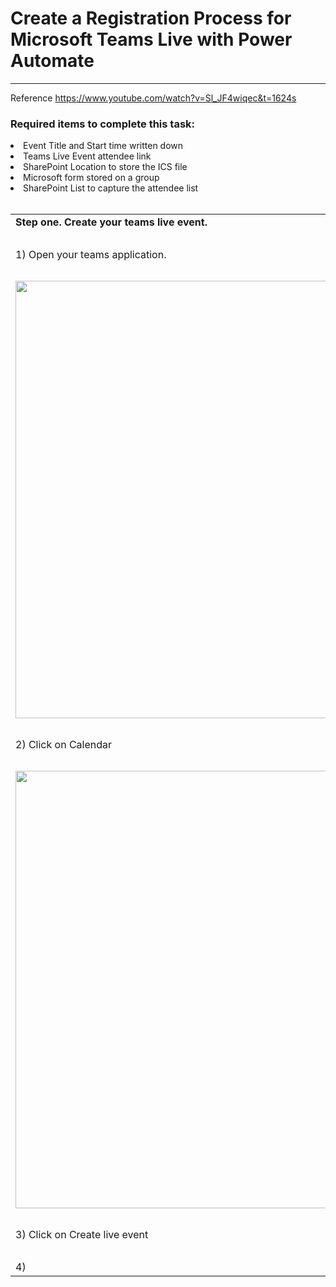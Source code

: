 # Create a Registration Process for Microsoft Teams Live with Power Automate

-----------------------------------------

Reference  https://www.youtube.com/watch?v=Sl_JF4wiqec&t=1624s


### Required items to complete this task:
<li>  Event Title and Start time written down

<li>  Teams Live Event attendee link

<li>  SharePoint Location to store the ICS file

<li>  Microsoft form stored on a group

<li>  SharePoint List to capture the attendee list

<br>
<br>


<table>
  <tr>
      <td><b>Step one. Create your teams live event.</b>
      </td>
  </tr>
  <tr>
      <td>&nbsp;
      </td>
  </tr>
    <tr>
      <td>1) Open your teams application.
      </td>
  </tr>
    <tr>
      <td>&nbsp;
      </td>
  </tr>
      <tr>
      <td><a href="images/PP-01.png"><img src="images/PP-01.png" width="700"></a></td>
    </tr>
  <tr>
      <td>&nbsp;
      </td>
  </tr>
      <tr>
      <td>2) Click on Calendar 
      </td>
  </tr>
      <tr>
      <td>&nbsp;
      </td>
  </tr>
      <tr>
      <td><a href="images/PP-02.png"><img src="images/PP-02.png" width="700"></a></td>
    </tr>
  <tr>
      <td>&nbsp;
      </td>
  </tr>
    <tr>
      <td>3) Click on Create live event
      </td>
  </tr>
      <tr>
      <td> &nbsp;
      </td>
  </tr>
  <tr>
      <td>4) 
      </td>
  </tr>
</table>